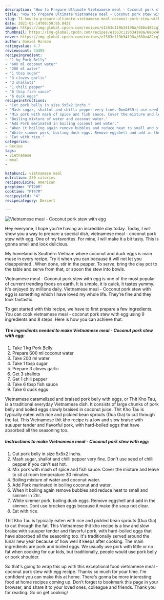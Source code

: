 ```yaml
---
description: "How to Prepare Ultimate Vietnamese meal - Coconut pork stew with egg"
title: "How to Prepare Ultimate Vietnamese meal - Coconut pork stew with egg"
slug: 71-how-to-prepare-ultimate-vietnamese-meal-coconut-pork-stew-with-egg
date: 2021-05-14T00:59:05.043Z
image: https://img-global.cpcdn.com/recipes/e1563c119b34198a/680x482cq70/vietnamese-meal-coconut-pork-stew-with-egg-recipe-main-photo.jpg
thumbnail: https://img-global.cpcdn.com/recipes/e1563c119b34198a/680x482cq70/vietnamese-meal-coconut-pork-stew-with-egg-recipe-main-photo.jpg
cover: https://img-global.cpcdn.com/recipes/e1563c119b34198a/680x482cq70/vietnamese-meal-coconut-pork-stew-with-egg-recipe-main-photo.jpg
author: Daniel Harmon
ratingvalue: 4.7
reviewcount: 43495
recipeingredient:
- "1 kg Pork Belly"
- "600 ml coconut water"
- "200 ml water"
- "1 tbsp sugar"
- "3 cloves garlic"
- "3 shallots"
- "1 chili pepper"
- "6 tbsp fish sauce"
- "6 duck eggs"
recipeinstructions:
- "Cut pork belly in size 5x5x2 inchs."
- "Mash sugar, shallot and chilli pepper very fine. Don&#39;t use seed of chilli pepper if you can&#39;t eat hot."
- "Mix pork with mash of spice and fish sauce. Cover the mixture and leave to sit at room temperature 30 minutes."
- "Boiling mixture of water and coconut water."
- "Add Pork marinated in boiling coconut and water."
- "When it boiling again remove bubbles and reduce heat to small and simmer in 2hr."
- "White simmer pork, boiling duck eggs. Remove eggshell and add in the simmer. Dont use brocken eggs because it make the soup not clear."
- "Eat with rice."
categories:
- Recipe
tags:
- vietnamese
- meal
- 

katakunci: vietnamese meal  
nutrition: 230 calories
recipecuisine: American
preptime: "PT20M"
cooktime: "PT47M"
recipeyield: "4"
recipecategory: Dessert

---
```



![Vietnamese meal - Coconut pork stew with egg](https://img-global.cpcdn.com/recipes/e1563c119b34198a/680x482cq70/vietnamese-meal-coconut-pork-stew-with-egg-recipe-main-photo.jpg)

Hey everyone, I hope you're having an incredible day today. Today, I will show you a way to prepare a special dish, vietnamese meal - coconut pork stew with egg. One of my favorites. For mine, I will make it a bit tasty. This is gonna smell and look delicious.

My homeland is Southern Vietnam where coconut and duck eggs is main muse in every recipe. Try it when you can because it will not let you disappointed.. When done, stir in the pepper. To serve, bring the clay pot to the table and serve from that, or spoon the stew into bowls.

Vietnamese meal - Coconut pork stew with egg is one of the most popular of current trending foods on earth. It is simple, it is quick, it tastes yummy. It's enjoyed by millions daily. Vietnamese meal - Coconut pork stew with egg is something which I have loved my whole life. They're fine and they look fantastic.


To get started with this recipe, we have to first prepare a few ingredients. You can cook vietnamese meal - coconut pork stew with egg using 9 ingredients and 8 steps. Here is how you can achieve that.

<!--inarticleads1-->

##### The ingredients needed to make Vietnamese meal - Coconut pork stew with egg:

1. Take 1 kg Pork Belly
1. Prepare 600 ml coconut water
1. Take 200 ml water
1. Take 1 tbsp sugar
1. Prepare 3 cloves garlic
1. Get 3 shallots
1. Get 1 chili pepper
1. Take 6 tbsp fish sauce
1. Take 6 duck eggs


Vietnamese caramelized and braised pork belly with eggs, or Thit Kho Tau, is a traditional everyday Vietnamese dish. It consists of large chunks of pork belly and boiled eggs slowly braised in coconut juice. Thit Kho Tau is typically eaten with rice and pickled bean sprouts (Dua Gia) to cut through the fat. This Vietnamese thịt kho recipe is a low and slow braise with suuuper tender and flavorful pork, with hard-boiled eggs that have absorbed all the seasoning too. 

<!--inarticleads2-->

##### Instructions to make Vietnamese meal - Coconut pork stew with egg:

1. Cut pork belly in size 5x5x2 inchs.
1. Mash sugar, shallot and chilli pepper very fine. Don&#39;t use seed of chilli pepper if you can&#39;t eat hot.
1. Mix pork with mash of spice and fish sauce. Cover the mixture and leave to sit at room temperature 30 minutes.
1. Boiling mixture of water and coconut water.
1. Add Pork marinated in boiling coconut and water.
1. When it boiling again remove bubbles and reduce heat to small and simmer in 2hr.
1. White simmer pork, boiling duck eggs. Remove eggshell and add in the simmer. Dont use brocken eggs because it make the soup not clear.
1. Eat with rice.


Thit Kho Tau is typically eaten with rice and pickled bean sprouts (Dua Gia) to cut through the fat. This Vietnamese thịt kho recipe is a low and slow braise with suuuper tender and flavorful pork, with hard-boiled eggs that have absorbed all the seasoning too. It&#39;s traditionally served around the lunar new year because of how well it keeps after cooking. The main ingredients are pork and boiled eggs. We usually use pork with little or no fat when cooking for our kids, but traditionally, people would use pork belly or pork shoulder. 

So that's going to wrap this up with this exceptional food vietnamese meal - coconut pork stew with egg recipe. Thanks so much for your time. I'm confident you can make this at home. There's gonna be more interesting food at home recipes coming up. Don't forget to bookmark this page in your browser, and share it to your loved ones, colleague and friends. Thank you for reading. Go on get cooking!
